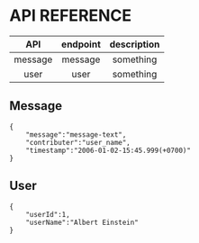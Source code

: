 # API REFERENCE

| API | endpoint | description |
| :-: | :-: | :-: |
| message | message | something |
| user | user | something |

## Message


```json:message
{
    "message":"message-text",
    "contributer":"user_name",
    "timestamp":"2006-01-02-15:45.999(+0700)"
}
```

## User

```ison:user
{
    "userId":1,
    "userName":"Albert Einstein"
}
```
